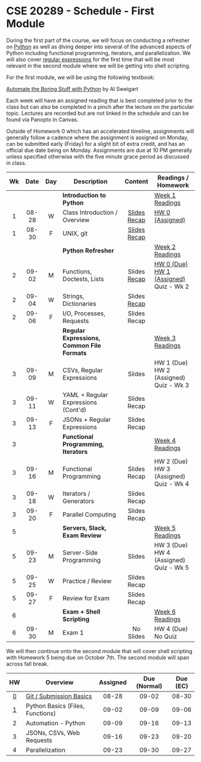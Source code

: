 # CSE 20289 - Schedule - First Module

During the first part of the course, we will focus on conducting a refresher on [Python](https://developers.google.com/edu/python/introduction) as well as diving deeper into several of the advanced aspects of Python including functional programming, iterators, and parallelization.  We will also cover [regular expressions](https://coderpad.io/blog/development/the-complete-guide-to-regular-expressions-regex/) for the first time that will be most relevant in the second module where we will be getting into shell scripting.  

For the first module, we will be using the following textbook:

[Automate the Boring Stuff with Python](https://automatetheboringstuff.com) by Al Sweigart

Each week will have an assigned reading that is best completed prior to the class but can also be completed in a pinch after the lecture on the particular topic. Lectures are recorded but are not linked in the schedule and can be found via Panopto in Canvas. 

Outside of Homework 0 which has an accelerated timeline, assignments will generally follow a cadence where the assignment is assigned on Monday, can be submitted early (Friday) for a slight bit of extra credit, and has an official due date being on Monday.  Assignments are due at 10 PM generally unless specified otherwise with the five minute grace period as discussed in class.

| **Wk** | **Date** | **Day** | **Description** | **Content** | **Readings / Homework** |
|:-:|:-:|:-:|---|:-:|---|
|   |       |   | **Introduction to Python** | | [Week 1 Readings](../readings/readings-week01.md) |
| 1 | 08-28 | W | Class Introduction / Overview | [Slides](https://canvas.nd.edu/files/3901901/download?download_frd=1) <br> [Recap](../lectures/lecture-01-08-28-24/lecture01-recap.md) | [HW 0 (Assigned)](https://github.com/adstriegel/cse20289-fa24/tree/main/hw/hw00) |
| 1 | 08-30 | F | UNIX, git | [Slides](https://canvas.nd.edu/files/3911921/download?download_frd=1) <br> [Recap](../lectures/lecture-02-08-30-24/lecture02-recap.md) | | 
|   |       |   | **Python Refresher**  | | [Week 2 Readings](../readings/readings-week02.md) |
| 2 | 09-02 | M | Functions, Doctests, Lists | Slides <br> [Recap](../lectures/lecture-03-09-02-24/lecture03.recap.md) | [HW 0 (Due)](https://github.com/adstriegel/cse20289-fa24/tree/main/hw/hw00) <br> [HW 1 (Assigned)](../hw/hw01/README.md) <br> Quiz - Wk 2| 
| 2 | 09-04 | W | Strings, Dictionaries | Slides <br> [Recap](../lectures/lecture-04-09-04-24/lecture04-recap.md) | | 
| 2 | 09-06 | F | I/O, Processes, Requests | Slides <br> Recap | | 
|   |       |   | **Regular Expressions, Common File Formats** | | [Week 3 Readings](../readings/readings-week03.md) | 
| 3 | 09-09 | M | CSVs, Regular Expressions | Slides | HW 1 (Due) <br> HW 2 (Assigned) <br> Quiz - Wk 3 | 
| 3 | 09-11 | W | YAML + Regular Expressions (Cont'd) | Slides <br> Recap | | 
| 3 | 09-13 | F | JSONs + Regular Expressions | Slides  <br> Recap | | 
| 3 |       |   | **Functional Programming, Iterators** | | [Week 4 Readings](../readings/readings-week04.md) |
| 3 | 09-16 | M | Functional Programming | Slides <br> Recap | HW 2 (Due) <br> HW 3 (Assigned) <br> Quiz - Wk 4  | 
| 3 | 09-18 | W | Iterators / Generators | Slides <br> Recap | | 
| 3 | 09-20 | F | Parallel Computing | Slides <br> Recap | |
| 5 |       |   | **Servers, Slack, Exam Review** | | [Week 5 Readings](../readings/readings-week05.md) |
| 5 | 09-23 | M | Server-Side Programming | Slides | HW 3 (Due) <br> HW 4 (Assigned) <br> Quiz - Wk 5 | 
| 5 | 09-25 | W | Practice / Review | Slides <br> Recap | | 
| 5 | 09-27 | F | Review for Exam | Slides <br> Recap | |
| 6 |       |   | **Exam + Shell Scripting** | | [Week 6 Readings](../readings/readings-week06.md) |
| 6 | 09-30 | M | Exam 1 | No Slides | HW 4 (Due) <br> No Quiz |  

We will then continue onto the second module that will cover shell scripting with Homework 5 being due on October 7th.  The second module will span across fall break.

| **HW** | **Overview** | **Assigned** | **Due (Normal)** | **Due (EC)** |
|:-:|---|:-:|:-:|:-:|
| [0](https://github.com/adstriegel/cse20289-fa24/tree/main/hw/hw00) | [Git / Submission Basics](https://github.com/adstriegel/cse20289-fa24/tree/main/hw/hw00) | 08-28 | 09-02 | 08-30 | 
| [1](../hw/hw01/README.md) | Python Basics (Files, Functions) | 09-02 | 09-09 | 09-06 | 
| 2 | Automation - Python | 09-09 | 09-16 | 09-13 | 
| 3 | JSONs, CSVs, Web Requests | 09-16 | 09-23 | 09-20 | 
| 4 | Parallelization | 09-23 | 09-30 | 09-27 | 
